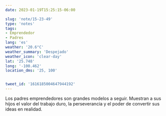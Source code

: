```yaml
---
date: 2023-01-19T15:25:15-06:00

slug: 'note/15-23-49'
type: 'notes'
tags:
- Emprendedor
- Padres
lang: 'es'
weather: '20.6°C'
weather_summary: 'Despejado'
weather_icon: 'clear-day'
lat: '25.748'
long: '-100.462'
location_dms: '25, 100'


tweet_id: '1616185004647944192'
---
```

Los padres emprendedores son grandes modelos a seguir. Muestran a sus hijos el valor del trabajo duro, la perseverancia y el poder de convertir sus ideas en realidad.